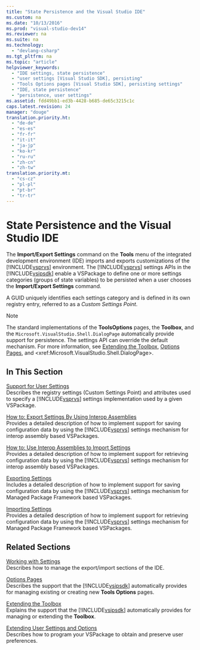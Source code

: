 ```yaml
---
title: "State Persistence and the Visual Studio IDE"
ms.custom: na
ms.date: "10/13/2016"
ms.prod: "visual-studio-dev14"
ms.reviewer: na
ms.suite: na
ms.technology: 
  - "devlang-csharp"
ms.tgt_pltfrm: na
ms.topic: "article"
helpviewer_keywords: 
  - "IDE settings, state persistence"
  - "user settings [Visual Studio SDK], persisting"
  - "Tools Options pages [Visual Studio SDK], persisting settings"
  - "IDE, state persistence"
  - "persistence, user settings"
ms.assetid: fdd49bb1-ed3b-4428-b685-de65c3215c1c
caps.latest.revision: 24
manager: "douge"
translation.priority.ht: 
  - "de-de"
  - "es-es"
  - "fr-fr"
  - "it-it"
  - "ja-jp"
  - "ko-kr"
  - "ru-ru"
  - "zh-cn"
  - "zh-tw"
translation.priority.mt: 
  - "cs-cz"
  - "pl-pl"
  - "pt-br"
  - "tr-tr"
---
```

# State Persistence and the Visual Studio IDE
The **Import/Export Settings** command on the **Tools** menu of the integrated development environment (IDE) imports and exports customizations of the [!INCLUDE[vsprvs](../codequality/includes/vsprvs_md.md)] environment. The [!INCLUDE[vsprvs](../codequality/includes/vsprvs_md.md)] settings APIs in the [!INCLUDE[vsipsdk](../extensibility/includes/vsipsdk_md.md)] enable a VSPackage to define one or more settings categories (groups of state variables) to be persisted when a user chooses the **Import/Export Settings** command.  
  
 A GUID uniquely identifies each settings category and is defined in its own registry entry, referred to as a *Custom Settings Point*.  
  
> [!NOTE]
>  The standard implementations of the **ToolsOptions** pages, the **Toolbox**, and the `Microsoft.VisualStudio.Shell.DialogPage` automatically provide support for persistence. The settings API can override the default mechanism. For more information, see [Extending the Toolbox](../misc/extending-the-toolbox.md), [Options Pages](../misc/options-pages.md), and \<xref:Microsoft.VisualStudio.Shell.DialogPage>.  
  
## In This Section  
 [Support for User Settings](../extensibility/support-for-user-settings.md)  
 Describes the registry settings (Custom Settings Point) and attributes used to specify a [!INCLUDE[vsprvs](../codequality/includes/vsprvs_md.md)] settings implementation used by a given VSPackage.  
  
 [How to: Export Settings By Using Interop Assemblies](../misc/how-to--export-settings-by-using-interop-assemblies.md)  
 Provides a detailed description of how to implement support for saving configuration data by using the [!INCLUDE[vsprvs](../codequality/includes/vsprvs_md.md)] settings mechanism for interop assembly based VSPackages.  
  
 [How to: Use Interop Assemblies to Import Settings](../misc/how-to--use-interop-assemblies-to-import-settings.md)  
 Provides a detailed description of how to implement support for retrieving configuration data by using the [!INCLUDE[vsprvs](../codequality/includes/vsprvs_md.md)] settings mechanism for interop assembly based VSPackages.  
  
 [Exporting Settings](../misc/exporting-settings.md)  
 Includes a detailed description of how to implement support for saving configuration data by using the [!INCLUDE[vsprvs](../codequality/includes/vsprvs_md.md)] settings mechanism for Managed Package Framework based VSPackages.  
  
 [Importing Settings](../misc/importing-settings.md)  
 Provides a detailed description of how to implement support for retrieving configuration data by using the [!INCLUDE[vsprvs](../codequality/includes/vsprvs_md.md)] settings mechanism for Managed Package Framework based VSPackages.  
  
## Related Sections  
 [Working with Settings](assetId:///4c0a56ab-6091-4ebc-9dc7-52c40846bacb)  
 Describes how to manage the export/import sections of the IDE.  
  
 [Options Pages](../misc/options-pages.md)  
 Describes the support that the [!INCLUDE[vsipsdk](../extensibility/includes/vsipsdk_md.md)] automatically provides for managing existing or creating new **Tools Options** pages.  
  
 [Extending the Toolbox](../misc/extending-the-toolbox.md)  
 Explains the support that the [!INCLUDE[vsipsdk](../extensibility/includes/vsipsdk_md.md)] automatically provides for managing or extending the **Toolbox**.  
  
 [Extending User Settings and Options](../extensibility/extending-user-settings-and-options.md)  
 Describes how to program your VSPackage to obtain and preserve user preferences.